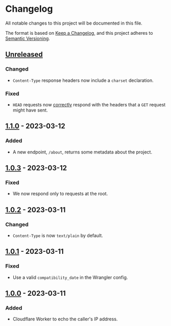 # Changelog

All notable changes to this project will be documented in this file.

The format is based on [Keep a Changelog](https://keepachangelog.com/en/1.0.0/),
and this project adheres to [Semantic Versioning](https://semver.org/spec/v2.0.0.html).

## [Unreleased]

### Changed

- `Content-Type` response headers now include a `charset` declaration.

### Fixed

- `HEAD` requests now [correctly](https://developer.mozilla.org/en-US/docs/web/http/methods/head) respond with the headers that a `GET` request might have sent.

## [1.1.0] - 2023-03-12

### Added

- A new endpoint, `/about`, returns some metadata about the project.

## [1.0.3] - 2023-03-12

### Fixed

- We now respond only to requests at the root.

## [1.0.2] - 2023-03-11

### Changed

- `Content-Type` is now `text/plain` by default.

## [1.0.1] - 2023-03-11

### Fixed

- Use a valid `compatibility_date` in the Wrangler config.

## [1.0.0] - 2023-03-11

### Added

- Cloudflare Worker to echo the caller's IP address.

[Unreleased]: https://github.com/AverageHelper/ip-echo-cloudflare/compare/v1.1.0...HEAD
[1.1.0]: https://github.com/AverageHelper/ip-echo-cloudflare/compare/v1.0.3...v1.1.0
[1.0.3]: https://github.com/AverageHelper/ip-echo-cloudflare/compare/v1.0.2...v1.0.3
[1.0.2]: https://github.com/AverageHelper/ip-echo-cloudflare/compare/v1.0.1...v1.0.2
[1.0.1]: https://github.com/AverageHelper/ip-echo-cloudflare/compare/v1.0.0...v1.0.1
[1.0.0]: https://github.com/AverageHelper/ip-echo-cloudflare/releases/tag/v1.0.0
